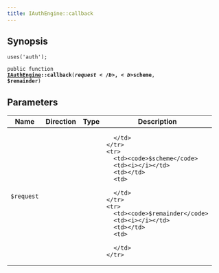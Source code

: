 ```yaml
---
title: IAuthEngine::callback
---
```


## Synopsis

<code>uses('auth');</code>

<code>public function <b><a href="IAuthEngine">IAuthEngine</a>::callback</b>(<b>$request</b>, <b>$scheme</b>, <b>$remainder</b>)</code>

## Parameters

<table>
  <thead>
    <tr>
      <th>Name</th>
      <th>Direction</th>
      <th>Type</th>
      <th>Description</th>
    </tr>
  </thead>
  <tbody>
    <tr>
      <td><code>$request</code>
      <td><i></i></td>
      <td></td>
      <td>

      </td>
    </tr>
    <tr>
      <td><code>$scheme</code>
      <td><i></i></td>
      <td></td>
      <td>

      </td>
    </tr>
    <tr>
      <td><code>$remainder</code>
      <td><i></i></td>
      <td></td>
      <td>

      </td>
    </tr>
  </tbody>
</table>

